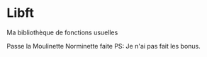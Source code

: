 # Libft
Ma bibliothèque de fonctions usuelles

Passe la Moulinette
Norminette faite
PS: Je n'ai pas fait les bonus.

